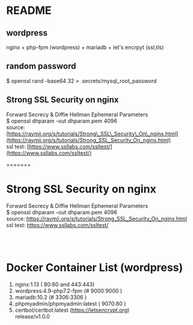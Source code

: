 # README

## wordpress

nginx + php-fpm \(wordpress\) + mariadb + let's encrpyt \(ssl,tls\)

## random password

$ openssl rand -base64 32 &gt; .secrets/mysql\_root\_password

## Strong SSL Security on nginx  

Forward Secrecy & Diffie Hellman Ephemeral Parameters   
 $ openssl dhparam -out dhparam.pem 4096   
 source: [https://raymii.org/s/tutorials/Strong\_SSL\_Security\_On\_nginx.html](https://raymii.org/s/tutorials/Strong_SSL_Security_On_nginx.html)   
 ssl test: [https://www.ssllabs.com/ssltest/](https://www.ssllabs.com/ssltest/)

=======
# Strong SSL Security on nginx <br> 
Forward Secrecy & Diffie Hellman Ephemeral Parameters <br>
$ openssl dhparam -out dhparam.pem 4096 <br>
source: https://raymii.org/s/tutorials/Strong_SSL_Security_On_nginx.html <br>
ssl test: https://www.ssllabs.com/ssltest/ 

<br>
<br>


# Docker Container List (wordpress) <br>
1. nginx:1.13 ( 80:80 and 443:443) <br>
2. wordpress:4.9-php7.2-fpm (# 9000:9000 ) <br>
3. mariadb:10.2 (# 3306:3306 ) <br>
4. phpmyadmin/phpmyadmin:latest ( 9070:80 ) <br>
5. certbot/certbot:latest (https://letsencrypt.org) <br>
release/v1.0.0
